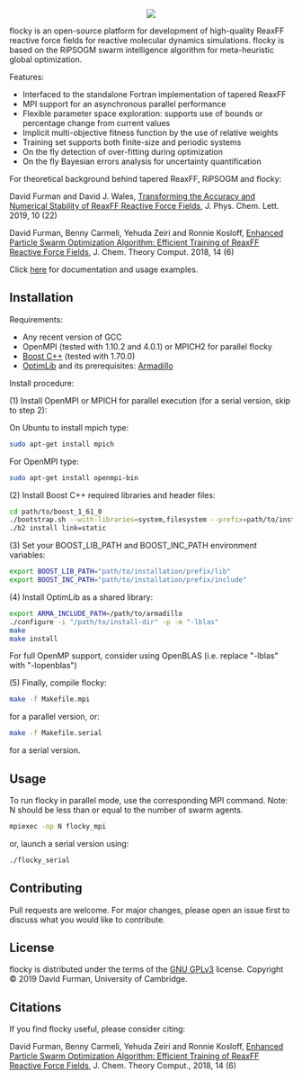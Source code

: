 <p align="center">
  <img src="https://github.com/df398/flocky/blob/master/flocky-logo.jpg">
</p>

flocky is an open-source platform for development of high-quality ReaxFF reactive force fields for reactive molecular dynamics simulations. flocky is based on the RiPSOGM swarm intelligence algorithm for meta-heuristic global optimization.

Features:

* Interfaced to the standalone Fortran implementation of tapered ReaxFF
* MPI support for an asynchronous parallel performance
* Flexible parameter space exploration: supports use of bounds or percentage change from current values
* Implicit multi-objective fitness function by the use of relative weights
* Training set supports both finite-size and periodic systems
* On the fly detection of over-fitting during optimization
* On the fly Bayesian errors analysis for uncertainty quantification


For theoretical background behind tapered ReaxFF, RiPSOGM and flocky:

David Furman and David J. Wales,
[Transforming the Accuracy and Numerical Stability of ReaxFF Reactive Force Fields](https://pubs.acs.org/doi/abs/10.1021/acs.jpclett.9b02810),
J. Phys. Chem. Lett. 2019, 10 (22)

David Furman, Benny Carmeli, Yehuda Zeiri and Ronnie Kosloff,
[Enhanced Particle Swarm Optimization Algorithm: Efficient Training of ReaxFF Reactive Force Fields](https://pubs.acs.org/doi/10.1021/acs.jctc.7b01272),
J. Chem. Theory Comput. 2018, 14 (6)

Click [here](https://df398.github.io/flocky/) for documentation and usage examples.


## Installation
Requirements:
* Any recent version of GCC
* OpenMPI (tested with 1.10.2 and 4.0.1) or MPICH2 for parallel flocky
* [Boost C++](https://www.boost.org/) (tested with 1.70.0)
* [OptimLib](https://www.kthohr.com/optimlib.html#installation-method-1-shared-library) and its prerequisites: [Armadillo](http://arma.sourceforge.net/download.html)

Install procedure:

(1) Install OpenMPI or MPICH for parallel execution (for a serial version, skip to step 2):

On Ubuntu to install mpich type:
```bash
sudo apt-get install mpich
```

For OpenMPI type:
```bash
sudo apt-get install openmpi-bin
```

(2) Install Boost C++ required libraries and header files:
```bash
cd path/to/boost_1_61_0
./bootstrap.sh --with-libraries=system,filesystem --prefix=path/to/installation/prefix
./b2 install link=static
```

(3) Set your BOOST_LIB_PATH and BOOST_INC_PATH environment variables:
```bash
export BOOST_LIB_PATH="path/to/installation/prefix/lib" 
export BOOST_INC_PATH="path/to/installation/prefix/include"
```

(4) Install OptimLib as a shared library:
```bash
export ARMA_INCLUDE_PATH=/path/to/armadillo
./configure -i "/path/to/install-dir" -p -m "-lblas"
make
make install
```
For full OpenMP support, consider using OpenBLAS (i.e. replace "-lblas" with "-lopenblas")

(5) Finally, compile flocky:
```bash
make -f Makefile.mpi
```
for a parallel version, or:
```bash
make -f Makefile.serial
```
for a serial version.

## Usage
To run flocky in parallel mode, use the corresponding MPI command. Note: N should be less than or equal to the number of swarm agents.
```bash
mpiexec -np N flocky_mpi
```
or, launch a serial version using:
```bash
./flocky_serial
```

## Contributing
Pull requests are welcome. For major changes, please open an issue first to discuss what you would like to contribute.

## License
flocky is distributed under the terms of the [GNU GPLv3](https://choosealicense.com/licenses/gpl-3.0/) license.
Copyright © 2019 David Furman, University of Cambridge.

## Citations
If you find flocky useful, please consider citing:

David Furman, Benny Carmeli, Yehuda Zeiri and Ronnie Kosloff,
[Enhanced Particle Swarm Optimization Algorithm: Efficient Training of ReaxFF Reactive Force Fields](https://pubs.acs.org/doi/10.1021/acs.jctc.7b01272),
J. Chem. Theory Comput., 2018, 14 (6)
